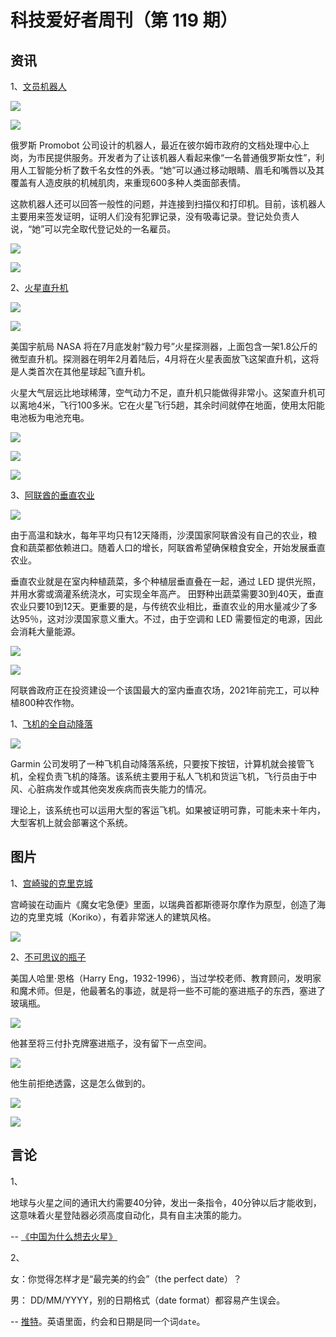 # 科技爱好者周刊（第 119 期）

## 资讯

1、[文员机器人](https://world.huanqiu.com/gallery/3zAMltAPCB1)

![](https://www.wangbase.com/blogimg/asset/202007/bg2020072409.jpg)

![](https://www.wangbase.com/blogimg/asset/202007/bg2020072410.jpg)

俄罗斯 Promobot 公司设计的机器人，最近在彼尔姆市政府的文档处理中心上岗，为市民提供服务。开发者为了让该机器人看起来像“一名普通俄罗斯女性”，利用人工智能分析了数千名女性的外表。“她”可以通过移动眼睛、眉毛和嘴唇以及其覆盖有人造皮肤的机械肌肉，来重现600多种人类面部表情。

这款机器人还可以回答一般性的问题，并连接到扫描仪和打印机。目前，该机器人主要用来签发证明，证明人们没有犯罪记录，没有吸毒记录。登记处负责人说，“她”可以完全取代登记处的一名雇员。

![](https://www.wangbase.com/blogimg/asset/202007/bg2020072411.jpg)

![](https://www.wangbase.com/blogimg/asset/202007/bg2020072412.jpg)

2、[火星直升机](https://www.nytimes.com/2020/06/23/science/mars-helicopter-nasa.html)

![](https://www.wangbase.com/blogimg/asset/202007/bg2020072507.jpg)

![](https://www.wangbase.com/blogimg/asset/202007/bg2020072508.jpg)

美国宇航局 NASA 将在7月底发射“毅力号”火星探测器，上面包含一架1.8公斤的微型直升机。探测器在明年2月着陆后，4月将在火星表面放飞这架直升机，这将是人类首次在其他星球起飞直升机。

火星大气层远比地球稀薄，空气动力不足，直升机只能做得非常小。这架直升机可以离地4米，飞行100多米。它在火星飞行5趟，其余时间就停在地面，使用太阳能电池板为电池充电。

![](https://www.wangbase.com/blogimg/asset/202007/bg2020072509.jpg)

![](https://www.wangbase.com/blogimg/asset/202007/bg2020072510.jpg)

![](https://www.wangbase.com/blogimg/asset/202007/bg2020072511.jpg)

3、[阿联酋的垂直农业](https://www.dw.com/en/united-arab-emirates-vertical-farming/a-54252631)

![](https://www.wangbase.com/blogimg/asset/202007/bg2020072701.jpg)

由于高温和缺水，每年平均只有12天降雨，沙漠国家阿联酋没有自己的农业，粮食和蔬菜都依赖进口。随着人口的增长，阿联酋希望确保粮食安全，开始发展垂直农业。

垂直农业就是在室内种植蔬菜，多个种植层垂直叠在一起，通过 LED 提供光照，并用水雾或滴灌系统浇水，可实现全年高产。 田野种出蔬菜需要30到40天，垂直农业只要10到12天。更重要的是，与传统农业相比，垂直农业的用水量减少了多达95％，这对沙漠国家意义重大。不过，由于空调和 LED 需要恒定的电源，因此会消耗大量能源。

![](https://www.wangbase.com/blogimg/asset/202007/bg2020072702.jpg)

![](https://www.wangbase.com/blogimg/asset/202007/bg2020072703.jpg)

阿联酋政府正在投资建设一个该国最大的室内垂直农场，2021年前完工，可以种植800种农作物。

1、[飞机的全自动降落](https://www.wsj.com/articles/press-a-button-and-this-plane-lands-itself-11595044800)

![](https://www.wangbase.com/blogimg/asset/202007/bg2020071901.jpg)

Garmin 公司发明了一种飞机自动降落系统，只要按下按钮，计算机就会接管飞机，全程负责飞机的降落。该系统主要用于私人飞机和货运飞机，飞行员由于中风、心脏病发作或其他突发疾病而丧失能力的情况。

理论上，该系统也可以运用大型的客运飞机。如果被证明可靠，可能未来十年内，大型客机上就会部署这个系统。

## 图片

1、[宫崎骏的克里克城](https://www.bloomberg.com/news/articles/2020-07-24/the-video-game-where-you-build-an-empty-town)

宫崎骏在动画片《魔女宅急便》里面，以瑞典首都斯德哥尔摩作为原型，创造了海边的克里克城（Koriko），有着非常迷人的建筑风格。

![](https://www.wangbase.com/blogimg/asset/202007/bg2020072418.jpg)

2、[不可思议的瓶子](https://www.puzzlemuseum.com/puzzles/amb/eng_botts/harry-eng.htm)

美国人哈里·恩格（Harry Eng，1932-1996），当过学校老师、教育顾问，发明家和魔术师。但是，他最著名的事迹，就是将一些不可能的塞进瓶子的东西，塞进了玻璃瓶。

![](https://www.wangbase.com/blogimg/asset/202007/bg2020072503.jpg)

他甚至将三付扑克牌塞进瓶子，没有留下一点空间。

![](https://www.wangbase.com/blogimg/asset/202007/bg2020072504.jpg)

他生前拒绝透露，这是怎么做到的。

![](https://www.wangbase.com/blogimg/asset/202007/bg2020072505.jpg)

![](https://www.wangbase.com/blogimg/asset/202007/bg2020072506.jpg)

## 言论

1、

地球与火星之间的通讯大约需要40分钟，发出一条指令，40分钟以后才能收到，这意味着火星登陆器必须高度自动化，具有自主决策的能力。

-- [《中国为什么想去火星》](https://thediplomat.com/2020/07/why-is-china-going-to-mars/)

2、

女：你觉得怎样才是“最完美的约会”（the perfect date）？

男： DD/MM/YYYY，别的日期格式（date format）都容易产生误会。

-- [推特](https://twitter.com/rafrasenberg/status/1286968074323865602)。英语里面，约会和日期是同一个词`date`。
